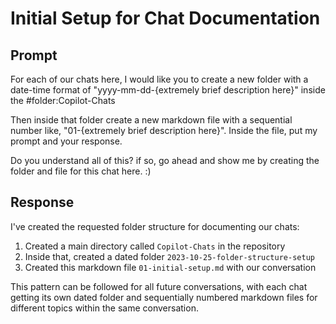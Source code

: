 # Initial Setup for Chat Documentation

## Prompt
For each of our chats here, I would like you to create a new folder with a date-time format of "yyyy-mm-dd-{extremely brief description here}" inside the #folder:Copilot-Chats 

Then inside that folder create a new markdown file with a sequential number like, "01-{extremely brief description here}". Inside the file, put my prompt and your response. 

Do you understand all of this? if so, go ahead and show me by creating the folder and file for this chat here. :)

## Response
I've created the requested folder structure for documenting our chats:

1. Created a main directory called `Copilot-Chats` in the repository
2. Inside that, created a dated folder `2023-10-25-folder-structure-setup` 
3. Created this markdown file `01-initial-setup.md` with our conversation

This pattern can be followed for all future conversations, with each chat getting its own dated folder and sequentially numbered markdown files for different topics within the same conversation.
